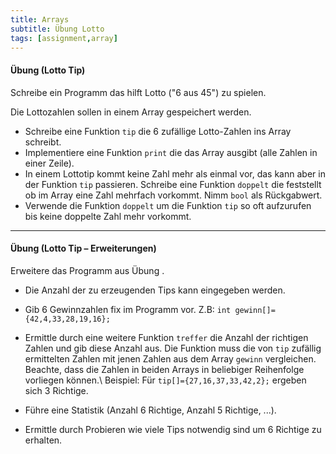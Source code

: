 ```yaml
---
title: Arrays
subtitle: Übung Lotto
tags: [assignment,array]
---
```




#### Übung (Lotto Tip)

Schreibe ein Programm das hilft Lotto ("6 aus 45") zu spielen.

Die Lottozahlen sollen in einem Array gespeichert werden.

- Schreibe eine Funktion `tip` die 6 zufällige Lotto-Zahlen ins Array schreibt.
- Implementiere eine Funktion `print` die das Array ausgibt (alle Zahlen in einer Zeile).
- In einem Lottotip kommt keine Zahl mehr als einmal vor, das kann aber in der Funktion `tip` passieren.
  Schreibe eine Funktion `doppelt` die feststellt ob im Array eine Zahl mehrfach vorkommt. Nimm `bool` als Rückgabwert. 
- Verwende die Funktion `doppelt` um die Funktion `tip` so oft aufzurufen bis keine doppelte Zahl mehr vorkommt.




---

#### Übung (Lotto Tip – Erweiterungen)

Erweitere das Programm aus Übung .

- Die Anzahl der zu erzeugenden Tips kann eingegeben werden.
- Gib 6 Gewinnzahlen fix im Programm vor. Z.B: `int gewinn[]={42,4,33,28,19,16};`

- Ermittle durch eine weitere Funktion `treffer` die Anzahl der richtigen Zahlen und gib diese Anzahl aus.
Die Funktion muss die von `tip` zufällig ermittelten Zahlen mit jenen Zahlen aus dem Array `gewinn` vergleichen. Beachte, dass die Zahlen in beiden Arrays in beliebiger Reihenfolge vorliegen können.\\
Beispiel: Für `tip[]={27,16,37,33,42,2};` ergeben sich 3 Richtige.
- Führe eine Statistik (Anzahl 6 Richtige, Anzahl 5 Richtige, ...).
- Ermittle durch Probieren wie viele Tips notwendig sind um 6 Richtige zu erhalten.

